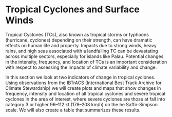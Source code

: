 # Tropical Cyclones and Surface Winds


Tropical Cyclones (TCs), also known as tropical storms or typhoons (hurricane, cyclones) depending on their strength, can have dramatic effects on human life and property. Impacts due to strong winds, heavy rains, and high seas associated with a landfalling TC can be devastating across multiple sectors, especially for islands like Palau.   Potential changes in the intensity, frequency, and location of TCs is an important consideration with respect to assessing the impacts of climate variability and change.  

In this section we look at two indicators of change in tropical cyclones.  Using observations from the IBTrACS (International Best Track Archive for Climate Stewardship) we will create plots and maps that show changes in frequency, intensity and location of all tropical cyclones and severe tropical cyclones in the area of interest, where severe cyclones are those at fall into category 3 or higher 96–112 kt (178–208 km/h) on the he Saffir-Simpson scale.  We will also create a table that summarizes these results.  